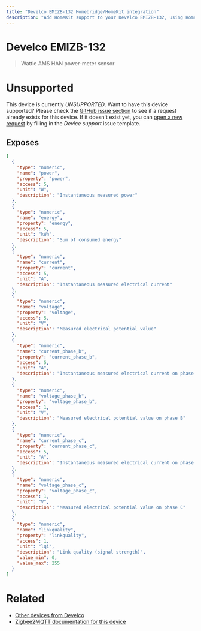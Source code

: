 ```yaml
---
title: "Develco EMIZB-132 Homebridge/HomeKit integration"
description: "Add HomeKit support to your Develco EMIZB-132, using Homebridge, Zigbee2MQTT and homebridge-z2m."
---
```

<!---
This file has been GENERATED using src/docgen/docgen.ts
DO NOT EDIT THIS FILE MANUALLY!
-->
# Develco EMIZB-132
> Wattle AMS HAN power-meter sensor


# Unsupported
This device is currently *UNSUPPORTED*.
Want to have this device supported? Please check the [GitHub issue section](https://github.com/itavero/homebridge-z2m/issues?q=EMIZB-132) to see if a request already exists for this device.
If it doesn't exist yet, you can [open a new request](https://github.com/itavero/homebridge-z2m/issues/new?assignees=&labels=enhancement&template=device_support.md&title=%5BDevice%5D+Develco+EMIZB-132) by filling in the _Device support_ issue template.

## Exposes
```json
[
  {
    "type": "numeric",
    "name": "power",
    "property": "power",
    "access": 5,
    "unit": "W",
    "description": "Instantaneous measured power"
  },
  {
    "type": "numeric",
    "name": "energy",
    "property": "energy",
    "access": 5,
    "unit": "kWh",
    "description": "Sum of consumed energy"
  },
  {
    "type": "numeric",
    "name": "current",
    "property": "current",
    "access": 5,
    "unit": "A",
    "description": "Instantaneous measured electrical current"
  },
  {
    "type": "numeric",
    "name": "voltage",
    "property": "voltage",
    "access": 5,
    "unit": "V",
    "description": "Measured electrical potential value"
  },
  {
    "type": "numeric",
    "name": "current_phase_b",
    "property": "current_phase_b",
    "access": 5,
    "unit": "A",
    "description": "Instantaneous measured electrical current on phase B"
  },
  {
    "type": "numeric",
    "name": "voltage_phase_b",
    "property": "voltage_phase_b",
    "access": 1,
    "unit": "V",
    "description": "Measured electrical potential value on phase B"
  },
  {
    "type": "numeric",
    "name": "current_phase_c",
    "property": "current_phase_c",
    "access": 5,
    "unit": "A",
    "description": "Instantaneous measured electrical current on phase C"
  },
  {
    "type": "numeric",
    "name": "voltage_phase_c",
    "property": "voltage_phase_c",
    "access": 1,
    "unit": "V",
    "description": "Measured electrical potential value on phase C"
  },
  {
    "type": "numeric",
    "name": "linkquality",
    "property": "linkquality",
    "access": 1,
    "unit": "lqi",
    "description": "Link quality (signal strength)",
    "value_min": 0,
    "value_max": 255
  }
]
```
# Related
* [Other devices from Develco](../index.md#develco)
* [Zigbee2MQTT documentation for this device](https://www.zigbee2mqtt.io/devices/EMIZB-132.html)